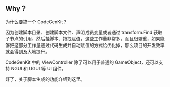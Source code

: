 ﻿## Why？
为什么要搞一个  CodeGenKit？

因为创建脚本目录、创建脚本文件、声明成员变量或者通过 transform.Find 获取子节点的引用、然后挂脚本、拖拽赋值，这些工作量非常多，而且很繁重，如果能够把这部分工作量通过代码生成并自动赋值的方式给优化掉，那么项目的开发效率就会得到及大地提升。

CodeGenKit 中的  ViewController 除了可以用于普通的 GameObject，还可以支持 NGUI 和 UGUI 等 UI 组件。

好了，关于脚本生成的功能介绍到这里。